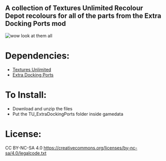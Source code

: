 ## A collection of Textures Unlimited Recolour Depot recolours for all of the parts from the Extra Docking Ports mod

![wow look at them all](https://i.imgur.com/nuo8IfB.png)

# Dependencies:
- [Textures Unlimited](https://forum.kerbalspaceprogram.com/topic/167450-19x-textures-unlimited-pbr-shader-texture-set-and-model-loading-api/)
- [Extra Docking Ports](https://forum.kerbalspaceprogram.com/topic/206349-112x-extra-docking-ports-docking-ports-with-parachute-attachment-points-and-1875m-docking-port-version-130-bug-fixes/)

# To Install:
- Download and unzip the files
- Put the TU_ExtraDockingPorts folder inside gamedata

# License:
CC BY-NC-SA 4.0
https://creativecommons.org/licenses/by-nc-sa/4.0/legalcode.txt
